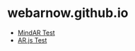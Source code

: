 # webarnow.github.io
- [MindAR Test](./mindar-test/index.html)
- [AR.js Test](./arjs-test/index.html)